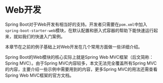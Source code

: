 # Web开发

Spring Boot对于Web开发有相当好的支持。开发者只需要在`pom.xml`中加入`spring-boot-starter-web`模块，在默认配置和嵌入式容器的帮助下能快速运行起来，就如我们的快速入门案例。

本章节在之前的例子基础上对Web开发在几个常用方面做一些详细介绍。

Spring Boot的Web模块的核心实际上就是Spring Web MVC框架（后文简称：Spring MVC）。由于Spring MVC内容较多，本文无法完全覆盖所有Spring MVC的内容，主要介绍一些示例中需要用到的内容，更多Spring MVC的用法还需查看Spring Web MVC框架的官方文档。


